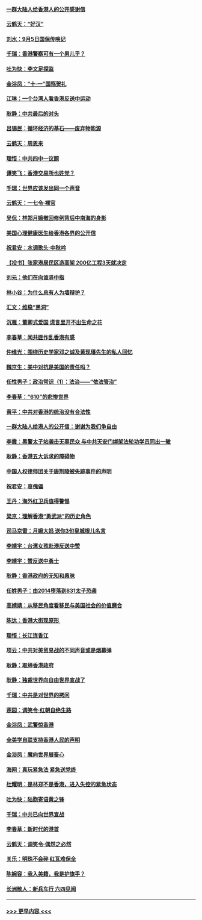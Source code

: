 #### [一群大陆人给香港人的公开感谢信](../pages/nsc993/n11514797.md?t=09122022) 
#### [云鹤天：“好汉”](../pages/nsc993/n11513536.md?t=09122022) 
#### [刘水：9月5日国保传唤记](../pages/nsc993/n11513460.md?t=09122022) 
#### [千瑞：香港警察可有一个男儿乎？](../pages/nsc993/n11513109.md?t=09122022) 
#### [吐为快：李文足探监](../pages/nsc993/n11509622.md?t=09122022) 
#### [金浴凤：“十‧一”国殇贺礼](../pages/nsc993/n11509593.md?t=09122022) 
#### [江琳：一个台湾人看香港反送中运动](../pages/nsc993/n11509211.md?t=09122022) 
#### [耿静：中共最后的对头](../pages/nsc993/n11508308.md?t=09122022) 
#### [吕锡民：循环经济的基石——废弃物能源](../pages/nsc993/n11508212.md?t=09122022) 
#### [云鹤天：周恩来](../pages/nsc993/n11508055.md?t=09122022) 
#### [理悟：中共四中一议题](../pages/nsc993/n11507782.md?t=09122022) 
#### [谭笑飞：香港交易所也姓党？](../pages/nsc993/n11507753.md?t=09122022) 
#### [千瑞：世界应该发出同一个声音](../pages/nsc993/n11507290.md?t=09122022) 
#### [云鹤天：一七令‧裸官](../pages/nsc993/n11507177.md?t=09122022) 
#### [吴侃：林郑月娥撤回修例背后中南海的身影](../pages/nsc993/n11506876.md?t=09122022) 
#### [美国心理健康医生给香港各界的公开信](../pages/nsc993/n11506809.md?t=09122022) 
#### [祝君安：水调歌头‧中秋吟](../pages/nsc993/n11506758.md?t=09122022) 
#### [【投书】张家港居民区造高架 200亿工程3天就决定](../pages/nsc993/n11506682.md?t=09122022) 
#### [刘元：他们在向谁竖中指](../pages/nsc993/n11505384.md?t=09122022) 
#### [林小谷：为什么总有人为墙辩护？](../pages/nsc993/n11505226.md?t=09122022) 
#### [汇文：维稳“黑洞”](../pages/nsc993/n11504347.md?t=09122022) 
#### [沉雁：董卿式爱国 谎言里开不出生命之花](../pages/nsc993/n11503215.md?t=09122022) 
#### [李春草：闻共匪作乱香港有感](../pages/nsc993/n11503072.md?t=09122022) 
#### [仲维光：围绕历史学家邓之诚及黄现璠先生的私人回忆](../pages/nsc993/n11501330.md?t=09122022) 
#### [魏京生：美中对抗是美国的责任吗？](../pages/nsc993/n11500723.md?t=09122022) 
#### [任性男子：政治常识（1）：法治——“依法管治”](../pages/nsc993/n11500791.md?t=09122022) 
#### [李春草：“610”的悲惨世界](../pages/nsc993/n11501141.md?t=09122022) 
#### [黄平：中共对香港的统治没有合法性](../pages/nsc993/n11499473.md?t=09122022) 
#### [一群大陆人给港人的公开信：谢谢为我们争自由](../pages/nsc993/n11500402.md?t=09122022) 
#### [李霞：黑警太子站袭击无辜民众 与中共天安门绑架法轮功学员同出一辙](../pages/nsc993/n11499805.md?t=09122022) 
#### [耿静：香港五大诉求的障碍物](../pages/nsc993/n11497578.md?t=09122022) 
#### [中国人权律师团关于唐荆陵被失踪事件的声明](../pages/nsc993/n11500014.md?t=09122022) 
#### [祝君安：哀傀儡](../pages/nsc993/n11499776.md?t=09122022) 
#### [王丹：海外红卫兵值得警惕](../pages/nsc993/n11498138.md?t=09122022) 
#### [梁京：理解香港“勇武派”的历史角色](../pages/nsc993/n11498006.md?t=09122022) 
#### [司马京雷：月娥大妈  送你3句皇城根儿名言](../pages/nsc993/n11497885.md?t=09122022) 
#### [李靖宇：台湾女孩赴港反送中赞](../pages/nsc993/n11497721.md?t=09122022) 
#### [李靖宇：赞反送中勇士](../pages/nsc993/n11497452.md?t=09122022) 
#### [耿静：香港政府的无知和愚昧](../pages/nsc993/n11494238.md?t=09122022) 
#### [任姓男子：由2014堕落到831太子恐袭](../pages/nsc993/n11496683.md?t=09122022) 
#### [高婧婧：从移民角度看移民与美国社会的价值磨合](../pages/nsc993/n11495757.md?t=09122022) 
#### [陈达：香港大街现原形 ](../pages/nsc993/n11495441.md?t=09122022) 
#### [理悟：长江连香江](../pages/nsc993/n11495377.md?t=09122022) 
#### [项云：中共对美贸易战的不同声音或是烟幕弹](../pages/nsc993/n11494929.md?t=09122022) 
#### [耿静：取缔香港政府](../pages/nsc993/n11494218.md?t=09122022) 
#### [耿静：独裁世界向自由世界宣战了](../pages/nsc993/n11494190.md?t=09122022) 
#### [千瑞：中共是对世界的拷问](../pages/nsc993/n11493021.md?t=09122022) 
#### [莲园：调笑令‧红朝自绝生路](../pages/nsc993/n11493011.md?t=09122022) 
#### [金浴凤：武警惊香港](../pages/nsc993/n11492994.md?t=09122022) 
#### [全美学自联支持香港人民的声明](../pages/nsc993/n11492630.md?t=09122022) 
#### [金浴凤：魔向世界展畜心](../pages/nsc993/n11492599.md?t=09122022) 
#### [海网：真玩紧急法 紧急送党终 ](../pages/nsc993/n11492535.md?t=09122022) 
#### [杜耀明：是林郑不是香港，进入失控的紧急状态](../pages/nsc993/n11491420.md?t=09122022) 
#### [吐为快：陆胞寄语黄之锋](../pages/nsc993/n11491117.md?t=09122022) 
#### [千瑞：中共已向世界宣战](../pages/nsc993/n11490123.md?t=09122022) 
#### [李春草：新时代的港首](../pages/nsc993/n11489864.md?t=09122022) 
#### [云鹤天：调笑令·偶然之必然](../pages/nsc993/n11489701.md?t=09122022) 
#### [关乐：明珠不会碎 红瓦难保全](../pages/nsc993/n11489647.md?t=09122022) 
#### [陈婉容：我入美籍，我是护旗手？](../pages/nsc993/n11487908.md?t=09122022) 
#### [长洲散人：新兵车行 六四见闻](../pages/nsc993/n11487729.md?t=09122022) 

----
#### [ >>> 更早内容 <<< ](../indexes/nsc993-earlier.md)
